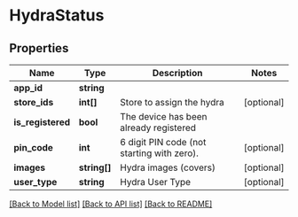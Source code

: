# HydraStatus

## Properties
Name | Type | Description | Notes
------------ | ------------- | ------------- | -------------
**app_id** | **string** |  | 
**store_ids** | **int[]** | Store to assign the hydra | [optional] 
**is_registered** | **bool** | The device has been already registered | 
**pin_code** | **int** | 6 digit PIN code (not starting with zero). | [optional] 
**images** | **string[]** | Hydra images (covers) | [optional] 
**user_type** | **string** | Hydra User Type | [optional] 

[[Back to Model list]](../README.md#documentation-for-models) [[Back to API list]](../README.md#documentation-for-api-endpoints) [[Back to README]](../README.md)


